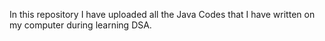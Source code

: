 In this repository I have uploaded all the Java Codes that I have written on my computer during learning DSA.


